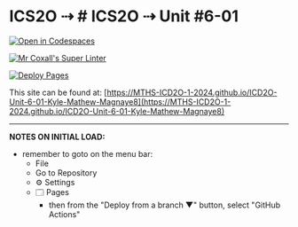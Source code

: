 # ICS2O ⇢ # ICS2O ⇢ Unit #6-01

[![Open in Codespaces](https://classroom.github.com/assets/launch-codespace-2972f46106e565e64193e422d61a12cf1da4916b45550586e14ef0a7c637dd04.svg)](https://classroom.github.com/open-in-codespaces?assignment_repo_id=19099233)

[![Mr Coxall's Super Linter](https://github.com/MTHS-ICD2O-1-2024/ICD2O-Unit-6-01-Kyle-Mathew-Magnaye8/workflows/Mr%20Coxall's%20Super%20Linter/badge.svg)](https://github.com/MTHS-ICD2O-1-2024/ICD2O-Unit-6-01-Kyle-Mathew-Magnaye8/actions)

[![Deploy Pages](https://github.com/MTHS-ICD2O-1-2024/ICD2O-Unit-6-01-Kyle-Mathew-Magnaye8/workflows/Deploy%20Pages/badge.svg)](https://github.com/MTHS-ICD2O-1-2024/ICD2O-Unit-6-01-Kyle-Mathew-Magnaye8/actions)

This site can be found at: [https://MTHS-ICD2O-1-2024.github.io/ICD2O-Unit-6-01-Kyle-Mathew-Magnaye8](https://MTHS-ICD2O-1-2024.github.io/ICD2O-Unit-6-01-Kyle-Mathew-Magnaye8)

---

**NOTES ON INITIAL LOAD:**
- remember to goto on the menu bar:
  - File
  - Go to Repository
  - ⚙ Settings
  - 🗔 Pages
    - then from the "Deploy from a branch ▼" button, select "GitHub Actions"

